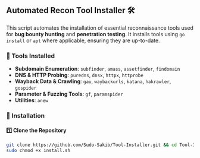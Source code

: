## Automated Recon Tool Installer 🛠️

This script automates the installation of essential reconnaissance tools used for **bug bounty hunting** and **penetration testing**. It installs tools using `go install` or `apt` where applicable, ensuring they are up-to-date.

### 🔹 Tools Installed
- **Subdomain Enumeration**: `subfinder`, `amass`, `assetfinder`, `findomain`
- **DNS & HTTP Probing**: `puredns`, `dnsx`, `httpx`, `httprobe`
- **Wayback Data & Crawling**: `gau`, `waybackurls`, `katana`, `hakrawler`, `gospider`
- **Parameter & Fuzzing Tools**: `gf`, `paramspider`
- **Utilities**: `anew`

### 🚀 Installation

#### 1️⃣ Clone the Repository
```bash
git clone https://github.com/Sudo-Sakib/Tool-Installer.git && cd Tool-Installer
sudo chmod +x install.sh
```
